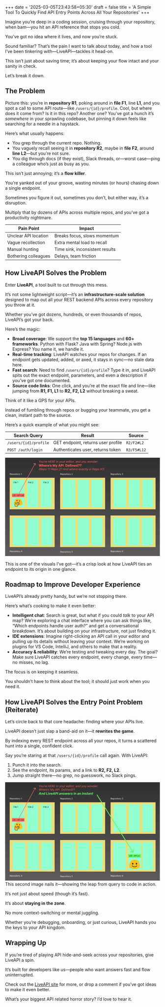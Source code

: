 +++
date = '2025-03-05T23:43:58+05:30'
draft = false
title = 'A Simple Tool To Quickly Find API Entry Points Across All Your Repositories'
+++


Imagine you’re deep in a coding session, cruising through your repository, when bam—you hit an API reference that stops you cold. 

You’ve got no idea where it lives, and now you’re stuck.

Sound familiar? That’s the pain I want to talk about today, and how a tool I’ve been tinkering with—LiveAPI—tackles it head-on. 

This isn’t just about saving time; it’s about keeping your flow intact and your sanity in check. 

Let’s break it down.

## The Problem

Picture this: you’re in **repository R1**, poking around in **file F1**, line **L1**, and you spot a call to some API route—like `/users/{id}/profile`. Cool, but where does it come from? Is it in this repo? Another one? You’ve got a hunch it’s *somewhere* in your sprawling codebase, but pinning it down feels like searching for a needle in a haystack. 

Here’s what usually happens:

- You grep through the current repo. Nothing.
- You vaguely recall seeing it in **repository R2**, maybe in **file F2**, around **line L2**—but you’re not sure.
- You dig through docs (if they exist), Slack threads, or—worst case—ping a colleague who’s just as busy as you.

This isn’t just annoying; it’s a **flow killer**. 

You’re yanked out of your groove, wasting minutes (or hours) chasing down a single endpoint. 

Sometimes you figure it out, sometimes you don’t, but either way, it’s a disruption. 

Multiply that by dozens of APIs across multiple repos, and you’ve got a productivity nightmare.

| **Pain Point**            | **Impact**                          |
|---------------------------|-------------------------------------|
| Unclear API location      | Breaks focus, slows momentum       |
| Vague recollection        | Extra mental load to recall        |
| Manual hunting            | Time sink, inconsistent results   |
| Bothering colleagues      | Delays, team friction             |

## How LiveAPI Solves the Problem

Enter **LiveAPI**, a tool built to cut through this mess. 

It’s not some lightweight script—it’s an **infrastructure-scale solution** designed to map out all your REST backend APIs across every repository you throw at it. 

Whether you’ve got dozens, hundreds, or even thousands of repos, LiveAPI’s got your back.

Here’s the magic:

- **Broad coverage**: We support the **top 15 languages** and **60+ frameworks**. Python with Flask? Java with Spring? Node.js with Express? You name it, we handle it.
- **Real-time tracking**: LiveAPI watches your repos for changes. If an endpoint gets updated, added, or axed, it stays in sync—no stale data here.
- **Fast search**: Need to find `/users/{id}/profile`? Type it in, and LiveAPI spits out the exact endpoint, parameters, and even a description if you’ve got one documented.
- **Source code links**: One click, and you’re at the exact file and line—like jumping from **R1, F1, L1** to **R2, F2, L2** without breaking a sweat.

Think of it like a GPS for your APIs. 

Instead of fumbling through repos or bugging your teammate, you get a clean, instant path to the source.

Here’s a quick example of what you might see:

| **Search Query**      | **Result**                          | **Source**            |
|-----------------------|-------------------------------------|-----------------------|
| `/users/{id}/profile` | GET endpoint, returns user profile | `R2/F2#L2`           |
| `POST /auth/login`    | Authenticates user, returns token  | `R3/F5#L12`          |


![Where is My API](WhereIsMyAPI.png)

This is one of the visuals I’ve got—it’s a crisp look at how LiveAPI ties an endpoint to its origin in one glance.

## Roadmap to Improve Developer Experience

LiveAPI’s already pretty handy, but we’re not stopping there. 

Here’s what’s cooking to make it even better:

- **Intelligent chat**: Search is great, but what if you could *talk* to your API map? We’re exploring a chat interface where you can ask things like, “Which endpoints handle user auth?” and get a conversational breakdown. It’s about building on your infrastructure, not just finding it.
- **IDE extensions**: Imagine right-clicking an API call in your editor and pulling up its details without leaving your context. We’re working on plugins for VS Code, IntelliJ, and others to make that a reality.
- **Accuracy & reliability**: We’re testing and tweaking every day. The goal? Make sure LiveAPI catches every endpoint, every change, every time—no misses, no lag.

The focus is on keeping it seamless. 

You shouldn’t have to think about the tool; it should just work when you need it.

## How LiveAPI Solves the Entry Point Problem (Reiterate)

Let’s circle back to that core headache: finding where your APIs live. 

LiveAPI doesn’t just slap a band-aid on it—it **rewrites the game**. 

By indexing every REST endpoint across all your repos, it turns a scattered hunt into a single, confident click. 

Say you’re staring at that `/users/{id}/profile` call again. With LiveAPI:

1. Punch it into the search.
2. See the endpoint, its params, and a link to **R2, F2, L2**.
3. Jump straight there—no grep, no guesswork, no Slack pings.

![Where is My API - LiveAPI Knows](WhereIsMyAPISolution.png)
This second image nails it—showing the leap from query to code in action.

It’s not just about speed (though it’s fast). 

It’s about **staying in the zone**. 

No more context-switching or mental juggling. 

Whether you’re debugging, onboarding, or just curious, LiveAPI hands you the keys to your API kingdom.

## Wrapping Up

If you’re tired of playing API hide-and-seek across your repositories, give LiveAPI a spin. 

It’s built for developers like us—people who want answers fast and flow uninterrupted. 

Check out the [LiveAPI site](https://hexmos.com/liveapi) for more, or drop a comment if you’ve got ideas to make it even better. 

What’s your biggest API related horror story? I’d love to hear it.